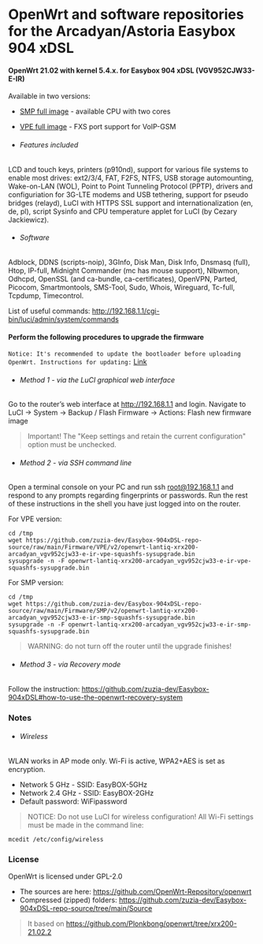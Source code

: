 # OpenWrt and software repositories for the Arcadyan/Astoria Easybox 904 xDSL

#### OpenWrt 21.02  with kernel 5.4.x. for Easybox 904 xDSL (VGV952CJW33-E-IR)

Available in two versions: 
- [SMP full image](https://github.com/zuzia-dev/Easybox-904xDSL-repo-source/raw/main/Firmware/SMP/v2/openwrt-lantiq-xrx200-arcadyan_vgv952cjw33-e-ir-smp-squashfs-sysupgrade.bin) - available CPU with two cores
- [VPE full image](https://github.com/zuzia-dev/Easybox-904xDSL-repo-source/raw/main/Firmware/VPE/v2/openwrt-lantiq-xrx200-arcadyan_vgv952cjw33-e-ir-vpe-squashfs-sysupgrade.bin) - FXS port support for VoIP-GSM 

- ######  Features included 
LCD and touch keys, printers (p910nd), support for various file systems to enable most drives: ext2/3/4, FAT, F2FS, NTFS, USB storage automounting, Wake-on-LAN (WOL), Point to Point Tunneling Protocol (PPTP), drivers and configuriation for 3G-LTE modems and USB tethering, support for pseudo bridges (relayd), LuCI with HTTPS SSL support and internationalization (en, de, pl), script Sysinfo and CPU temperature applet for LuCI (by Cezary Jackiewicz). 

- ###### Software
Adblock, DDNS (scripts-noip), 3GInfo, Disk Man, Disk Info, Dnsmasq (full), Htop, IP-full, Midnight Commander (mc has mouse support), Nlbwmon, Odhcpd, OpenSSL (and ca-bundle, ca-certificates), OpenVPN, Parted, Picocom, Smartmontools, SMS-Tool, Sudo, Whois, Wireguard, Tc-full, Tcpdump, Timecontrol. 

List of useful commands: http://192.168.1.1/cgi-bin/luci/admin/system/commands

#### Perform the following procedures to upgrade the firmware
`Notice: It's recommended to update the bootloader before uploading OpenWrt. Instructions for updating:` [Link](https://openwrt.org/toh/astoria/arcadyan_astoria_easybox_904xdsl_r01#installing_hacked_bootloader)
- ###### Method 1 - via the LuCI graphical web interface
Go to the router’s web interface at http://192.168.1.1 and login. Navigate to LuCI → System → Backup / Flash Firmware → Actions: Flash new firmware image
> Important! The "Keep settings and retain the current configuration" option must be unchecked.
- ###### Method 2 - via SSH command line
Open a terminal console on your PC and run ssh root@192.168.1.1 and respond to any prompts regarding fingerprints or passwords. Run the rest of these instructions in the shell you have just logged into on the router.

For VPE version:
```
cd /tmp
wget https://github.com/zuzia-dev/Easybox-904xDSL-repo-source/raw/main/Firmware/VPE/v2/openwrt-lantiq-xrx200-arcadyan_vgv952cjw33-e-ir-vpe-squashfs-sysupgrade.bin
sysupgrade -n -F openwrt-lantiq-xrx200-arcadyan_vgv952cjw33-e-ir-vpe-squashfs-sysupgrade.bin
```
For SMP version:
```
cd /tmp
wget https://github.com/zuzia-dev/Easybox-904xDSL-repo-source/raw/main/Firmware/SMP/v2/openwrt-lantiq-xrx200-arcadyan_vgv952cjw33-e-ir-smp-squashfs-sysupgrade.bin
sysupgrade -n -F openwrt-lantiq-xrx200-arcadyan_vgv952cjw33-e-ir-smp-squashfs-sysupgrade.bin
```
> WARNING: do not turn off the router until the upgrade finishes!
- ###### Method 3 - via Recovery mode
Follow the instruction: https://github.com/zuzia-dev/Easybox-904xDSL#how-to-use-the-openwrt-recovery-system

### Notes
- ###### Wireless
 WLAN works in AP mode only. Wi-Fi is active, WPA2+AES is set as encryption.
- Network 5 GHz - SSID: EasyBOX-5GHz
- Network 2.4 GHz - SSID: EasyBOX-2GHz
- Default password: WiFipassword
> NOTICE: Do not use LuCI for wireless configuration! All Wi-Fi settings must be made in the command line:
```
mcedit /etc/config/wireless
```
### License
OpenWrt is licensed under GPL-2.0
- The sources are here: https://github.com/OpenWrt-Repository/openwrt
- Compressed (zipped) folders: https://github.com/zuzia-dev/Easybox-904xDSL-repo-source/tree/main/Source
> It based on https://github.com/Plonkbong/openwrt/tree/xrx200-21.02.2
